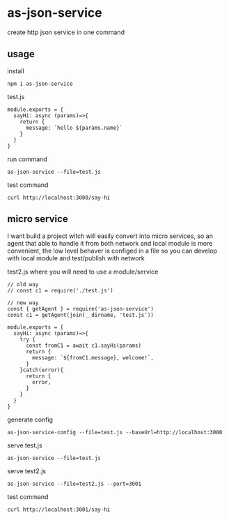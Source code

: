 # as-json-service

create http json service in one command

## usage

install

```
npm i as-json-service
```

test.js

```
module.exports = {
  sayHi: async (params)=>{
    return {
      message: `hello ${params.name}`
    }
  }
}
```

run command

```
as-json-service --file=test.js
```

test command

```
curl http://localhost:3000/say-hi
```


## micro service

I want build a project witch will easily convert into micro services, so an agent that able to handle it from both network and local module is more convenient, the low level behaver is configed in a file so you can develop with local module and test/publish with network


test2.js where you will need to use a module/service

```
// old way
// const c1 = require('./test.js')

// new way
const { getAgent } = require('as-json-service')
const c1 = getAgent(join(__dirname, 'test.js'))

module.exports = {
  sayHi: async (params)=>{
    try {
      const fromC1 = await c1.sayHi(params)
      return {
        message: `${fromC1.message}, welcome!`,
      }  
    }catch(error){
      return {
        error,
      }
    }    
  }
}

```

generate config

```
as-json-service-config --file=test.js --baseUrl=http://localhost:3000
```

serve test.js

```
as-json-service --file=test.js
```

serve test2.js

```
as-json-service --file=test2.js --port=3001
```

test command

```
curl http://localhost:3001/say-hi
```




